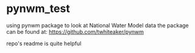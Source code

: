 # pynwm_test
using pynwm package to look at National Water Model data
the package can be found at:
https://github.com/twhiteaker/pynwm

repo's readme is quite helpful

